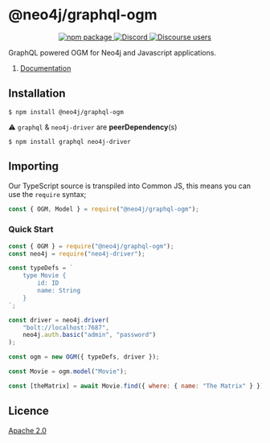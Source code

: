 # @neo4j/graphql-ogm

<p align="center">
  <a href="https://badge.fury.io/js/%40neo4j%2Fgraphql-ogm">
    <img alt="npm package" src="https://badge.fury.io/js/%40neo4j%2Fgraphql-ogm.svg">
  </a>
  <a href="https://discord.gg/neo4j">
    <img alt="Discord" src="https://img.shields.io/discord/787399249741479977?logo=discord&logoColor=white">
  </a>
  <a href="https://community.neo4j.com/c/drivers-stacks/graphql/33">
    <img alt="Discourse users" src="https://img.shields.io/discourse/users?logo=discourse&server=https%3A%2F%2Fcommunity.neo4j.com">
  </a>
</p>

GraphQL powered OGM for Neo4j and Javascript applications.

1. [Documentation](https://neo4j.com/docs/graphql-manual/2.0/ogm/)

## Installation

```
$ npm install @neo4j/graphql-ogm
```

⚠ `graphql` & `neo4j-driver` are **peerDependency**(s)

```
$ npm install graphql neo4j-driver
```

## Importing

Our TypeScript source is transpiled into Common JS, this means you can use the `require` syntax;

```js
const { OGM, Model } = require("@neo4j/graphql-ogm");
```

### Quick Start

```js
const { OGM } = require("@neo4j/graphql-ogm");
const neo4j = require("neo4j-driver");

const typeDefs = `
    type Movie {
        id: ID
        name: String
    }
`;

const driver = neo4j.driver(
    "bolt://localhost:7687",
    neo4j.auth.basic("admin", "password")
);

const ogm = new OGM({ typeDefs, driver });

const Movie = ogm.model("Movie");

const [theMatrix] = await Movie.find({ where: { name: "The Matrix" } });
```

## Licence

[Apache 2.0](https://github.com/neo4j/graphql/blob/master/packages/ogm/LICENSE.txt)
